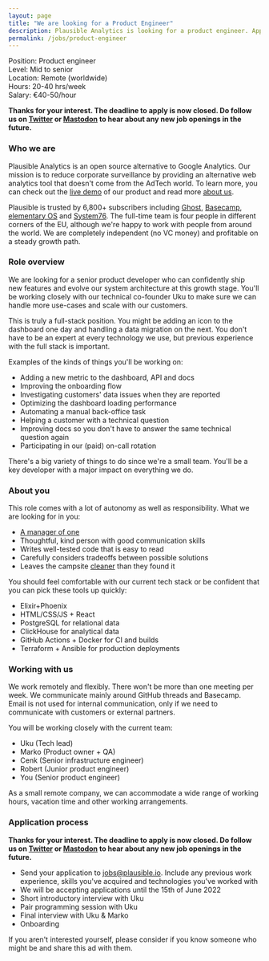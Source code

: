 ```yaml
---
layout: page
title: "We are looking for a Product Engineer"
description: Plausible Analytics is looking for a product engineer. Apply now.
permalink: /jobs/product-engineer
---
```


Position: Product engineer<br />
Level: Mid to senior<br />
Location: Remote (worldwide)<br />
Hours: 20-40 hrs/week<br />
Salary: €40-50/hour<br />


**Thanks for your interest. The deadline to apply is now closed. Do follow us on [Twitter](https://twitter.com/plausiblehq) or [Mastodon](https://fosstodon.org/@plausible) to hear about any new job openings in the future.**

### Who we are

Plausible Analytics is an open source alternative to Google Analytics. Our mission is to reduce corporate surveillance by providing an alternative web analytics tool that doesn't come from the AdTech world. To learn more, you can check out the [live demo](https://plausible.io/plausible.io) of our product and read more [about us](https://plausible.io/about).

Plausible is trusted by 6,800+ subscribers including [Ghost](http://ghost.org/), [Basecamp](http://basecamp.com/), [elementary OS](https://elementary.io/) and [System76](https://elementary.io/). The full-time team is four people in different corners of the EU, although we're happy to work with people from around the world. We are completely independent (no VC money) and profitable on a steady growth path.

### Role overview

We are looking for a senior product developer who can confidently ship new features and evolve our system architecture at this growth stage. You'll be working closely with our technical co-founder Uku to make sure we can handle more use-cases and scale with our customers.

This is truly a full-stack position. You might be adding an icon to the dashboard one day and handling a data migration on the next. You don't have to be an expert at every technology we use, but previous experience with the full stack is important.

Examples of the kinds of things you'll be working on:

* Adding a new metric to the dashboard, API and docs
* Improving the onboarding flow
* Investigating customers' data issues when they are reported
* Optimizing the dashboard loading performance
* Automating a manual back-office task
* Helping a customer with a technical question
* Improving docs so you don't have to answer the same technical question again
* Participating in our (paid) on-call rotation

There's a big variety of things to do since we're a small team. You'll be a key developer with a major impact on everything we do.

### About you

This role comes with a lot of autonomy as well as responsibility. What we are looking for in you:

* [A manager of one](https://signalvnoise.com/posts/1430-hire-managers-of-one)
* Thoughtful, kind person with good communication skills
* Writes well-tested code that is easy to read
* Carefully considers tradeoffs between possible solutions
* Leaves the campsite [cleaner](https://www.oreilly.com/library/view/97-things-every/9780596809515/ch08.html) than they found it

You should feel comfortable with our current tech stack or be confident that you can pick these tools up quickly:

* Elixir+Phoenix
* HTML/CSS/JS + React
* PostgreSQL for relational data
* ClickHouse for analytical data
* GitHub Actions + Docker for CI and builds
* Terraform + Ansible for production deployments

### Working with us

We work remotely and flexibly. There won't be more than one meeting per week. We communicate mainly around GitHub threads and Basecamp. Email is not used for internal communication, only if we need to communicate with customers or external partners.

You will be working closely with the current team:

* Uku (Tech lead)
* Marko (Product owner + QA)
* Cenk (Senior infrastructure engineer)
* Robert (Junior product engineer)
* You (Senior product engineer)

As a small remote company, we can accommodate a wide range of working hours, vacation time and other working arrangements.

### Application process

**Thanks for your interest. The deadline to apply is now closed. Do follow us on [Twitter](https://twitter.com/plausiblehq) or [Mastodon](https://fosstodon.org/@plausible) to hear about any new job openings in the future.**

* Send your application to jobs@plausible.io. Include any previous work experience, skills you've acquired and technologies you've worked with
* We will be accepting applications until the 15th of June 2022
* Short introductory interview with Uku
* Pair programming session with Uku
* Final interview with Uku & Marko
* Onboarding

If you aren't interested yourself, please consider if you know someone who might be and share this ad with them.

